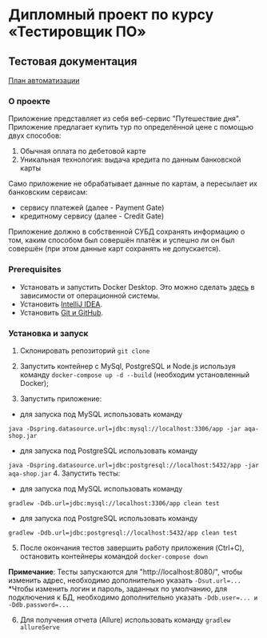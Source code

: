 # Дипломный проект по курсу «Тестировщик ПО»

## Тестовая документация
[План автоматизации](https://github.com/Aleksey-Bur/DiplomQA/blob/master/Documents/Plan.md)

### О проекте
Приложение представляет из себя веб-сервис "Путешествие дня". Приложение предлагает купить тур по определённой цене с помощью двух способов:

1. Обычная оплата по дебетовой карте
2. Уникальная технология: выдача кредита по данным банковской карты

Само приложение не обрабатывает данные по картам, а пересылает их банковским сервисам:

* сервису платежей (далее - Payment Gate)
* кредитному сервису (далее - Credit Gate)

Приложение должно в собственной СУБД сохранять информацию о том, каким способом был совершён платёж и успешно ли он был совершён (при этом данные карт сохранять не допускается).

### Prerequisites
* Установать и запустить Docker Desktop. Это можно сделать [здесь](https://docs.docker.com/) в зависимости от операционной системы.
* Установить [IntelliJ IDEA](https://www.jetbrains.com/ru-ru/idea/).
* Установить [Git и GitHub](https://desktop.github.com/).

### Установка и запуск

1. Склонировать репозиторий `git clone` 

2. Запустить контейнер с MySql, PostgreSQL и Node.js используя команду `docker-compose up -d --build` (необходим установленный Docker);

3. Запустить приложение:

* для запуска под MySQL использовать команду

`java -Dspring.datasource.url=jdbc:mysql://localhost:3306/app -jar aqa-shop.jar`
* для запуска под PostgreSQL использовать команду

`java -Dspring.datasource.url=jdbc:postgresql://localhost:5432/app -jar aqa-shop.jar`
4. Запустить тесты:

* для запуска под MySQL использовать команду

`gradlew -Ddb.url=jdbc:mysql://localhost:3306/app clean test`

* для запуска под PostgreSQL использовать команду

`gradlew -Ddb.url=jdbc:postgresql://localhost:5432/app clean test`

5. После окончания тестов завершить работу приложения (Ctrl+C), остановить контейнеры командой `docker-compose down`

**Примечание**: Тесты запускаются для "http://localhost:8080/", чтобы изменить адрес, необходимо дополнительно указать `-Dsut.url=...` 
*Чтобы изменить логин и пароль, заданных по умолчанию, для подключения к БД, необходимо дополнительно указать `-Ddb.user=... и -Ddb.password=...`

6. Для получения отчета (Allure) использовать команду `gradlew allureServe`